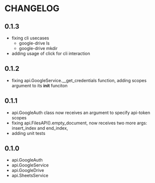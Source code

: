 # CHANGELOG

## 0.1.3

- fixing cli usecases
  - google-drive ls
  - google-drive mkdir
- adding usage of click for cli interaction

## 0.1.2

- fixing api.GoogleService.__get_credentials function, adding scopes argument to its __init__ funciton

## 0.1.1

- api.GoogleAuth class now receives an argument to specify api-token scopes
- fixing api.FilesAPI().empty_document, now receives two more args: insert_index and end_index,
- adding unit tests

## 0.1.0

- api.GoogleAuth
- api.GoogleService
- api.GoogleDrive
- api.SheetsService
